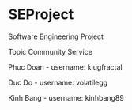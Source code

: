 SEProject
=========

Software Engineering Project 


Topic 
Community Service 

Phuc Doan - username: kiugfractal

Duc Do - username: volatilegg 

Kinh Bang - username: kinhbang89
